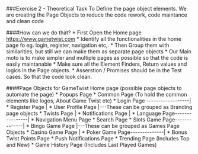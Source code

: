 ###Exercise 2 - Theoretical Task
	To Define the page object elements.
	We are creating the Page Objects to reduce the code rework, code maintance and clean code

####How can we do that?
    * First Open the Home page https://www.gametwist.com
    * Identify all the functionalities in the home page fo eg. login, register, navigation etc,.
    * Then Group them with similarities, but still we can make them as separate page objects
    * Our Main moto is to make simpler and multiple pages as possible so that the code is easily maintanable
    * Make sure all the Element Finders, Return values and logics in the Page objects.
    * Asserstion / Promises should be in the Test cases. So that the code look clean.
    
####Page Objects for GameTwist Home page (possible page objects to automate the page)
	* Popups Page
	* Common Page (To hold the common elements like logos, About Game Twist etc)
	* Login Page ------------------|
	* Register Page                |
	* User Profile Page            |---These can be grouped as Branding page objects
    * Twists Page                  |
    * Notifications Page           |
    * Language Page----------------|
    * Navigation Menu Page
	* Search Page
	* Slots Game Page--------------|
	* Bingo Game Page              |---These can be grouped as Games Page Objects
	* Casino Game Page             |
	* Poker Game Page--------------|
	* Bonus Twist Points Page
	* Push Notifications Page
	* Trending Page (Includes Top and New)
	* Game History Page (Includes Last Played Games)